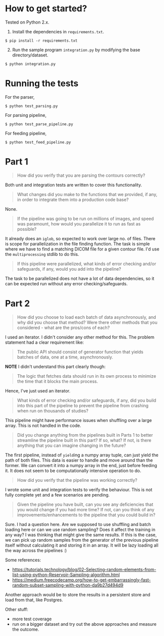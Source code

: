 # How to get started?

Tested on Python 2.x.

1. Install the dependencies in `requirements.txt`.

```
$ pip install -r requirements.txt
```

2. Run the sample program `integration.py` by modifying the base directory/dataset.

```
$ python integration.py
```


# Running the tests

For the parser,

```
$ python test_parsing.py
```

For parsing pipeline,

```
$ python test_parse_pipeline.py
```

For feeding pipeline,

```
$ python test_feed_pipeline.py
```

# Part 1

> How did you verify that you are parsing the contours correctly?

Both unit and integration tests are written to cover this functionality.

> What changes did you make to the functions that we provided, if any, in order to integrate them into a production code base?

None.

> If the pipeline was going to be run on millions of images, and speed was paramount, how would you parallelize it to run as fast as possible?

It already does an `iglob`, so expected to work over large no. of files. There is scope for parallelization in the file finding function. The task is simple where we have to find a matching DICOM file for a given contour file. I'd use the `multiprocessing` stdlib to do this.

> If this pipeline were parallelized, what kinds of error checking and/or safeguards, if any, would you add into the pipeline?

The task to be parallelized does not have a lot of data dependencies, so it can be expected run without any error checking/safeguards.

# Part 2

> How did you choose to load each batch of data asynchronously, and why did you choose that method? Were there other methods that you considered - what are the pros/cons of each?

I used an iterator. I didn't consider any other method for this. The problem statement had a clear requirement like:

> The public API should consist of generator function that yields batches of data, one at a time, asynchronously. 

**NOTE** I didn't understand this part clearly though:

> The logic that fetches data should run in its own process to minimize the time that it blocks the main process.

Hence, I've just used an iterator.

> What kinds of error checking and/or safeguards, if any, did you build into this part of the pipeline to prevent the pipeline from crashing when run on thousands of studies?

This pipeline might have performance issues when shuffling over a large array. This is not handled in the code.

> Did you change anything from the pipelines built in Parts 1 to better streamline the pipeline built in this part? If so, what? If not, is there anything that you can imagine changing in the future?

The first pipeline, instead of `yield`ing a numpy array tuple, can just yield the path of both files. This data is easier to handle and move around than the former. We can convert it into a numpy array in the end, just before feeding it. It does not seem to be computationally intensive operation to do.

> How did you verify that the pipeline was working correctly?

I wrote some unit and integration tests to verify the behaviour. This is not fully complete yet and a few scenarios are pending.

> Given the pipeline you have built, can you see any deficiencies that you would change if you had more time? If not, can you think of any improvements/enhancements to the pipeline that you could build in?

Sure. I had a question here. Are we supposed to use shuffling and batch loading here or can we use random sampling? Does it affect the training in any way?
I was thinking that might give the same results. If this is the case, we can pick up random samples from the generator of the previous pipeline itself without calculating it and storing it in an array. It will be lazy loading all the way across the pipelines :)

Some references:
- https://tutorials.technology/blog/02-Selecting-random-elements-from-list-using-python-Reservoir-Sampling-algorithm.html
- https://medium.freecodecamp.org/how-to-get-embarrassingly-fast-random-subset-sampling-with-python-da9b27d494d9

Another approach would be to store the results in a persistent store and load from that, like Postgres.

Other stuff:
- more test coverage
- run on a bigger dataset and try out the above approaches and measure the outcome.
